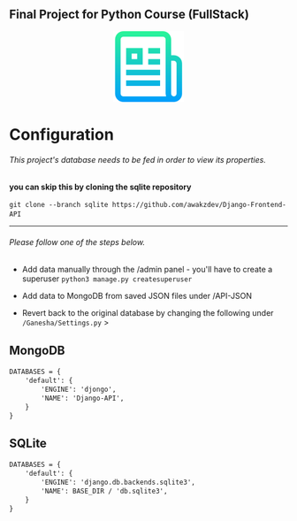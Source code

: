 ## Final Project for Python Course (FullStack)

<p align="center">
  <img src="https://github.com/awakzdev/Django-Frontend-API/blob/master/image/logo.png">
</p>

# Configuration

###### This project's database needs to be fed in order to view its properties.

**you can skip this by cloning the sqlite repository**

`git clone --branch sqlite https://github.com/awakzdev/Django-Frontend-API`

<hr></hr>

###### Please follow one of the steps below.

- Add data manually through the /admin panel - you'll have to create a superuser `python3 manage.py createsuperuser`

- Add data to MongoDB from saved JSON files under /API-JSON

- Revert back to the original database by changing the following under `/Ganesha/Settings.py` >



## MongoDB

```
DATABASES = {
    'default': {
        'ENGINE': 'djongo',
        'NAME': 'Django-API',
    }
}
```

## SQLite
```
DATABASES = {
    'default': {
        'ENGINE': 'django.db.backends.sqlite3',
        'NAME': BASE_DIR / 'db.sqlite3',
    }
}
```
